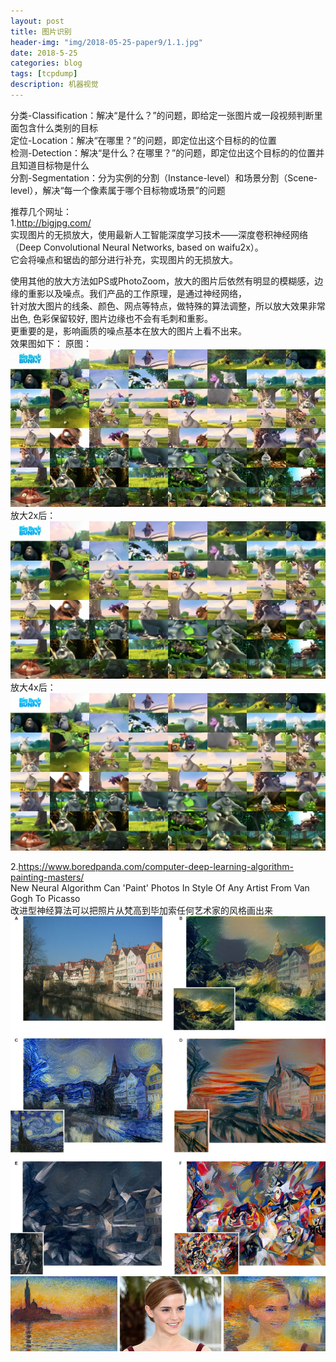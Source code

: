 ```yaml
---
layout: post
title: 图片识别
header-img: "img/2018-05-25-paper9/1.1.jpg"
date: 2018-5-25
categories: blog
tags: [tcpdump]
description: 机器视觉
---
```


分类-Classification：解决“是什么？”的问题，即给定一张图片或一段视频判断里面包含什么类别的目标<br>
定位-Location：解决“在哪里？”的问题，即定位出这个目标的的位置<br>
检测-Detection：解决“是什么？在哪里？”的问题，即定位出这个目标的的位置并且知道目标物是什么<br>
分割-Segmentation：分为实例的分割（Instance-level）和场景分割（Scene-level），解决“每一个像素属于哪个目标物或场景”的问题<br>

推荐几个网址：<br>
1.http://bigjpg.com/<br>
实现图片的无损放大，使用最新人工智能深度学习技术——深度卷积神经网络（Deep Convolutional Neural Networks, based on waifu2x）。<br>
它会将噪点和锯齿的部分进行补充，实现图片的无损放大。<br>

使用其他的放大方法如PS或PhotoZoom，放大的图片后依然有明显的模糊感，边缘的重影以及噪点。我们产品的工作原理，是通过神经网络，<br>
针对放大图片的线条、颜色、网点等特点，做特殊的算法调整，所以放大效果非常出色, 色彩保留较好, 图片边缘也不会有毛刺和重影。<br>
更重要的是，影响画质的噪点基本在放大的图片上看不出来。<br>
效果图如下：
原图：
![](/img/2018-05-25-paper9/2.jpg)<br>
放大2x后：
![](/img/2018-05-25-paper9/2.1.jpg)<br>
放大4x后：
![](/img/2018-05-25-paper9/2.2.jpg)<br>

2.https://www.boredpanda.com/computer-deep-learning-algorithm-painting-masters/<br>
New Neural Algorithm Can 'Paint' Photos In Style Of Any Artist From Van Gogh To Picasso<br>
改进型神经算法可以把照片从梵高到毕加索任何艺术家的风格画出来<br>
![](/img/2018-05-25-paper9/3.jpg)<br>
![](/img/2018-05-25-paper9/4.jpg)<br>

